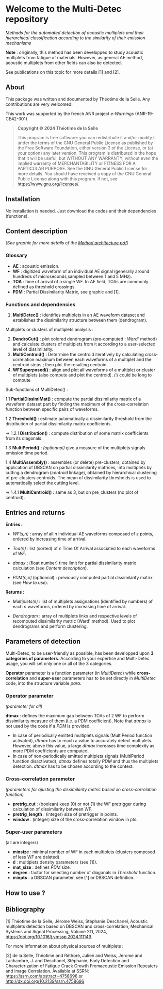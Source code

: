 # Welcome to the __Multi-Detec__ repository
  
</div>

_Methods for the automated detection of acoustic multiplets and their hierarchical classification according to the similarity of their emission mechanisms_


__Note__ : originally, this method has been developped to study acoustic multiplets from fatigue of materials. However, as general AE method, acoustic multiplets from other fields can also be detected.

See publications on this topic for more details [1] and [2].

## About

This package was written and documented by Théotime de la Selle.
Any contributions are very welcomed.

This work was supported by the french ANR project _e-Warnings_ (ANR-19-CE42-001).

> __Copyright ©️ 2024 Théotime de la Selle__
>
> This program is free software: you can redistribute it and/or modify
it under the terms of the GNU General Public License as published by
the Free Software Foundation, either version 3 of the License, or
(at your option) any later version.
> This program is distributed in the hope that it will be useful,
but WITHOUT ANY WARRANTY; without even the implied warranty of
MERCHANTABILITY or FITNESS FOR A PARTICULAR PURPOSE.  See the
GNU General Public License for more details.
> You should have received a copy of the GNU General Public License
along with this program. If not, see <https://www.gnu.org/licenses/>.

## Installation

No installation is needed. Just download the codes and their dependencies (functions).

## Content description
_(See graphic for more details of the [Method architecture.pdf](https://github.com/Tdelaselle/Multi-Detec/files/14540092/Method.architecture.pdf))_

### Glossary

- __AE__ : acoustic emission. 
- __WF__ : digitized waveform of an individual AE signal (generally around hundreds of microseconds,sampled between 1 and 5 MHz).
- __TOA__ : time of arrival of a single WF. In AE field, TOAs are commonly defined as threshold crossings.
- __PDM__ : Partial Dissimilarity Matrix, see graphic and [1]. 

### Functions and dependencies

1. __MultiDetec()__ : identifies multiplets in an AE waveform dataset and establishes the dissimilarity structure between them (dendrogram).

Multiplets or clusters of multiplets analysis : 

2. __DendroCut()__ : plot colored dendrogram (pre-computed ; _Ward_' method) and calculate clusters of multiplets from it according to a user-selected level of dissimilarity.  
3. __MultiCentroid()__ : Determine the centroid iteratively by calculating cross-correlation maximum between each waveforms of a multiplet and the centroid steps ; then plot the resulting                             centroid.
4. __WFSuperposed()__ : align and plot all waveforms of a multiplet or cluster of multiplets (also compute and plot the centroid). /!\ could be long to compute 

Sub-functions of MultiDetec() : 

1.1 __PartialDissimiMat()__ : compute the partial dissimilarity matrix of a waveform dataset part by finding the maximum of the cross-correlation function between specific pairs of waveforms.

1.2 __Threshold()__ : estimate automatically a dissimilarity threshold from the distribution of partial dissimilarity matrix coefficients. 

 ->  1.2.1 __Distribution()__ : compute distribution of some matrix coefficients from its diagonals.
  
1.3 __MultiPeriod()__ : _(optionnal)_ give a measure of the multiplets signals emission time period.

1.4 __MultiAssembly()__ : assembles (or delete) pre-clusters, obtained by application of DBSCAN on partial dissimilarity matrices, into multiplets by cutting a dendrogram (_centroid_                                 linkage), obtained by hierarchical clustering of pre-clusters centroids. The mean of dissimilarity thresholds is used to automatically select the cutting level.

 ->  1.4.1 __MultiCentroid()__ : same as 3, but on pre_clusters (no plot of centroid). 

## Entries and returns 

__Entries :__ 

- _WF(s,n)_ : array of all _n_ individual AE waveforms composed of _s_ points, ordered by increasing time of arrival.

- _Toa(n)_ : list (sorted) of _n_ Time Of Arrival associated to each waveforms of _WF_.
- _dtmax_ : (float number) time limit for partial dissimilarity matrix calculation (see _Content description_).
- _PDM(n,n)_ (optionnal) : previously computed partial dissimilarity matrix (see _How to use_).

__Returns :__

- _Multiplets(n)_ : list of multiplets assignations (identified by numbers) of each _n_ waveforms, ordered by increasing time of arrival.

- _Dendrogram_ : array of multiplets links and respective levels of recomputed dissimilarity metric (Ward' method). Used to plot dendrograms and perform clustering. 

## Parameters of detection

Multi-Detec, to be user-friendly as possible, has been developped upon **3 categories of parameters**. According to your expertise and Multi-Detec usage, you will set only one or all of the 3 categories.  

__Operator__ parameter is a function parameter (in _MultiDetec_) while __cross-correlation__ and __super-user__ parameters has to be set directly in _MultiDetec_ code, into the structure variable _para_.  

### Operator parameter
_(parameter for all)_

__dtmax__ : defines the maximum gap between TOAs of 2 WF to perform dissimilarity measure of them (i.e. a PDM coefficient). Note that _dtmax_ is not used by the code if a _PDM_ is provided.
  -  In case of periodically emitted multiplets signals (MultiPeriod function activated), _dtmax_ has to reach a value to accurately detect multiplets. However, above this value, a large _dtmax_ increases time complexity as more PDM coefficients are computed.
  -  In case of non-periodically emitted multiplets signals (MultiPeriod function disactivated), _dtmax_ defines totally _PDM_ and thus the multiplets detection. _dtmax_ has to be chosen according to the context.

### Cross-correlation parameter  
_(parameters for ajusting the dissimilarity metric based on cross-correlation function)_

- __pretrig_cut__ : (boolean) keep (0) or not (1) the WF pretrigger during calculation of dissimilarity between WF. 
- __pretrig_length__ : (integer) size of pretrigger in points.
- __window__ : (integer) size of the cross-correlation window in pts. 

### Super-user parameters

(all are integers)
- __minsize__ : minimal nomber of WF in each multiplets (clusters composed of less WF are deleted). 
- __d__ : multiplets density parameters (see [1]).
- __mat_size__ : defines _PDM_ size.
- __degree__ : factor for selecting number of diagonals in _Threshold_ function.
- __minpts__ : a DBSCAN parameter, see [1] or DBSCAN definition.

## How to use ? 

## Bibliography

[1] Théotime de la Selle, Jérome Weiss, Stéphanie Deschanel,
Acoustic multiplets detection based on DBSCAN and cross-correlation,
Mechanical Systems and Signal Processing,
Volume 211,
2024,
https://doi.org/10.1016/j.ymssp.2024.111149.

For more information about physical sources of multiplets : 

[2] de la Selle, Théotime and Réthoré, Julien and Weiss, Jerome and Lachambre, J. and Deschanel, Stéphanie, Early Detection and Characterization of Fatigue Crack Growth Fromacoustic Emission Repeaters and Image Correlation. Available at SSRN: https://ssrn.com/abstract=4758696 or http://dx.doi.org/10.2139/ssrn.4758696
